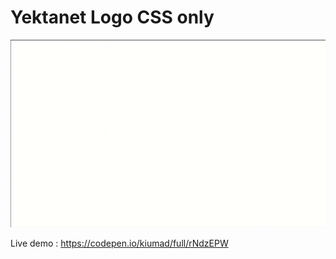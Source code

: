 # Yektanet Logo CSS only

<img src="https://raw.githubusercontent.com/kiumad/yektanetLogoWithHtmlCss/06eb261e48157c57868a227fee7c0ab332b1f94d/github-assets/yektanet_logo_html_cssmp4_mp4_AdobeExpress_AdobeExpress.gif" height="300"/>

Live demo : https://codepen.io/kiumad/full/rNdzEPW
